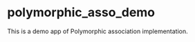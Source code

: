 polymorphic_asso_demo
=====================

This is a demo app of Polymorphic association implementation.
